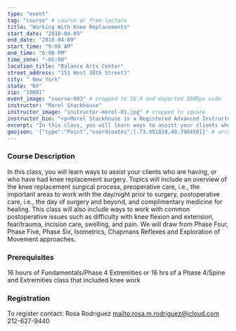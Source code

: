 ```yaml
---
type: "event"
tag: "course" # course or free-lecture
title: "Working With Knee Replacements"
start_date: "2018-04-09"
end_date: "2018-04-09"
start_time: "9:00 AM"
end_time: "6:00 PM"
time_zone: "-05:00"
location_title: "Balance Arts Center"
street_address: "151 West 30th Street1"
city: " New York"
state: "NY"
zip: "10001"
event_image: "course-003" # cropped to 16:9 and exported 1600px wide 
instructor: "Morel Stackhouse"
instructor_image: "instructor-morel-01.jpg" # cropped to square
instructor_bio: "<p>Morel Stackhouse is a Registered Advanced Instructor with the Society of Ortho-Bionomy International. She began her study of Ortho-Bionomy in 1984 and was fortunate to have studied with Arthur Lincoln Pauls D.O., the system's Founder.</p><p>Morel has been teaching throughout the US since 1989. She enjoys introducing this bodywork system to others and working with students to develop their skill and confidence as they grow with the work. She is approved by the National Certification Board for Therapeutic Massage and Bodywork (NCBTMB) as a Continuing Education Approved Provider.</p>"
excerpt: "In this class, you will learn ways to assist your clients who are having, or who have had knee replacement surgery. Topics will include an overview of the knee replacement surgical process, preoperative care, i.e., the important areas to work with the day/night prior to surgery, postoperative care, i.e., the day of surgery and beyond, and complimentary medicine for healing. This class will also include ways to work with common postoperative issues such as difficulty with knee flexion and extension, fear/trauma, incision care, swelling, and pain. We will draw from Phase Four, Phase Five, Phase Six, Isometrics, Chapmans Reflexes and Exploration of Movement approaches."
geojson: '{"type":"Point","coordinates":[-73.991810,40.748450]}' # array format: [lon, lat]
---
```


### Course Description

In this class, you will learn ways to assist your clients who are having, or who have had knee replacement surgery. Topics will include an overview of the knee replacement surgical process, preoperative care, i.e., the important areas to work with the day/night prior to surgery, postoperative care, i.e., the day of surgery and beyond, and complimentary medicine for healing. This class will also include ways to work with common postoperative issues such as difficulty with knee flexion and extension, fear/trauma, incision care, swelling, and pain. We will draw from Phase Four, Phase Five, Phase Six, Isometrics, Chapmans Reflexes and Exploration of Movement approaches.

### Prerequisites

16 hours of Fundamentals/Phase 4 Extremities or 16 hrs of a Phase 4/Spine and Extremities class that included knee work

### Registration

To register contact: 
Rosa Rodriguez 
[mailto:rosa.m.rodriguez@icloud.com](rosa.m.rodriguez@icloud.com)
212-627-9440
